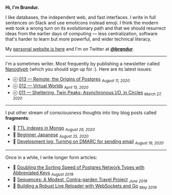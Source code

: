 **Hi, I'm Brandur.**

I like databases, the independent web, and fast interfaces. I write in full sentences on Slack and use emoticons instead emoji. I think the modern web took a wrong turn on its evolutionary path and that we should resurrect ideas from the earlier days of computing — less centralization, software that's harder to learn but more powerful, and wider technical literacy.

My [personal website is here](https://brandur.org) and I'm on Twitter at [***@brandur***](https://twitter.com/brandur).

---

I'm a sometimes writer. Most frequently by publishing a newsletter called [Nanoglyph](https://brandur.org/newsletter#nanoglyph) (which you should sign up for :). Here are its latest issues:

* ⓝ [013 — Remote; the Origins of Postgres](https://brandur.org/nanoglyphs/013-remote) <sub><em>August 11, 2020</em></sub>
* ⓝ [012 — Virtual Worlds](https://brandur.org/nanoglyphs/012-virtual-worlds) <sub><em>April 15, 2020</em></sub>
* ⓝ [011 — Sheltering, Twin Peaks; Asynchronous I/O, in Circles](https://brandur.org/nanoglyphs/011-shelter) <sub><em>March 27, 2020</em></sub>

---

I put other stream of consciousness thoughts into tiny blog posts called **fragments**:

* 🐚 [TTL indexes in Mongo](https://brandur.org/fragments/ttl-indexes) <sub><em>August 26, 2020</em></sub>
* 🐚 [Beginner Japanese](https://brandur.org/fragments/beginner-japanese) <sub><em>August 25, 2020</em></sub>
* 🐚 [Development log: Turning on DMARC for sending email](https://brandur.org/fragments/dmarc) <sub><em>August 19, 2020</em></sub>

---

Once in a while, I write longer form articles:

* 📖 [Doubling the Sorting Speed of Postgres Network Types with Abbreviated Keys](https://brandur.org/sortsupport-inet) <sub><em>August 2019</em></sub>
* 📖 [Sequences: A Modest, Contra-garden Travel Project](https://brandur.org/sequences-project) <sub><em>June 2019</em></sub>
* 📖 [Building a Robust Live Reloader with WebSockets and Go](https://brandur.org/live-reload) <sub><em>May 2019</em></sub>
